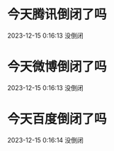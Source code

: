 # 今天腾讯倒闭了吗

2023-12-15 0:16:13 没倒闭

# 今天微博倒闭了吗

2023-12-15 0:16:13 没倒闭

# 今天百度倒闭了吗

2023-12-15 0:16:14 没倒闭

